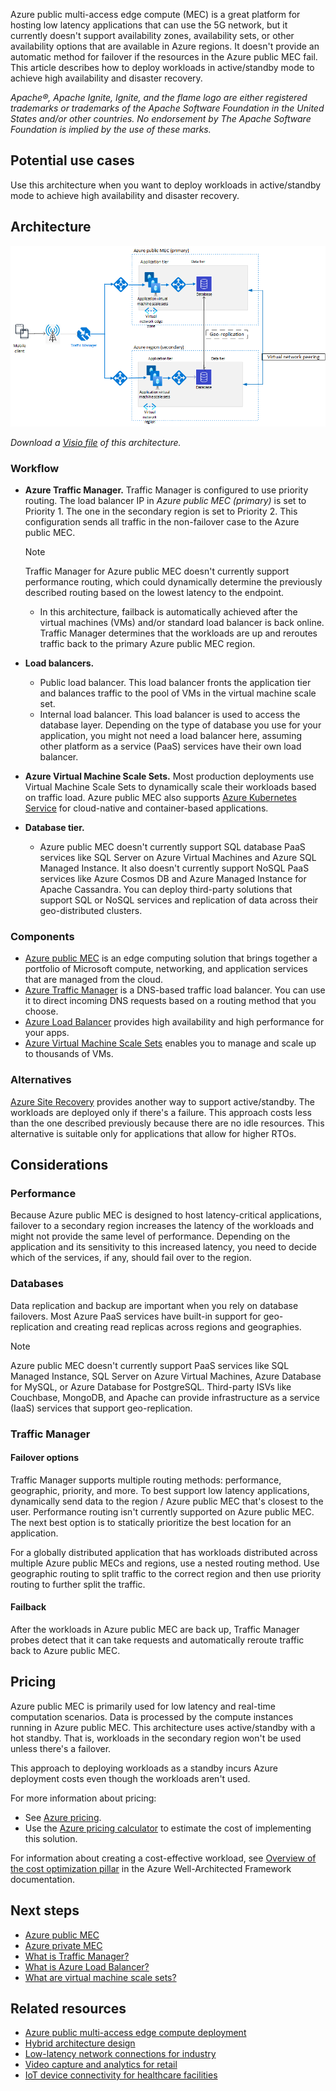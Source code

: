Azure public multi-access edge compute (MEC) is a great platform for hosting low latency applications that can use the 5G network, but it currently doesn't support availability zones, availability sets, or other availability options that are available in Azure regions. It doesn't provide an automatic method for failover if the resources in the Azure public MEC fail. This article describes how to deploy workloads in active/standby mode to achieve high availability and disaster recovery. 


*Apache®, Apache Ignite, Ignite, and the flame logo are either registered trademarks or trademarks of the Apache Software Foundation in the United States and/or other countries. No endorsement by The Apache Software Foundation is implied by the use of these marks.*

## Potential use cases

Use this architecture when you want to deploy workloads in active/standby mode to achieve high availability and disaster recovery. 

## Architecture 

![Diagram that shows an architecture for deploying workloads in active/standby mode to achieve high availability and disaster recovery.](./media/edge-zones-dr-architecture.png) 

*Download a [Visio file](https://arch-center.azureedge.net/edgezones-DR-architecture.vsdx) of this architecture.*

### Workflow

- **Azure Traffic Manager.** Traffic Manager is configured to use priority routing. The load balancer IP in *Azure public MEC (primary)* is set to Priority 1. The one in the secondary region is set to Priority 2. This configuration sends all traffic in the non-failover case to the Azure public MEC. 

   > [!NOTE] 
   > Traffic Manager for Azure public MEC doesn't currently support performance routing, which could dynamically determine the previously described routing based on the lowest latency to the endpoint.  
   - In this architecture, failback is automatically achieved after the virtual machines (VMs) and/or standard load balancer is back online. Traffic Manager determines that the workloads are up and reroutes traffic back to the primary Azure public MEC region. 

- **Load balancers.** 

   - Public load balancer. This load balancer fronts the application tier and balances traffic to the pool of VMs in the virtual machine scale set. 
   - Internal load balancer. This load balancer is used to access the database layer. Depending on the type of database you use for your application, you might not need a load balancer here, assuming other platform as a service (PaaS) services have their own load balancer. 

- **Azure Virtual Machine Scale Sets.** Most production deployments use Virtual Machine Scale Sets to dynamically scale their workloads based on traffic load. Azure public MEC also supports [Azure Kubernetes Service](https://azure.microsoft.com/services/kubernetes-service) for cloud-native and container-based applications. 

- **Database tier.**

   - Azure public MEC doesn't currently support SQL database PaaS services like SQL Server on Azure Virtual Machines and Azure SQL Managed Instance. It also doesn't currently support NoSQL PaaS services like Azure Cosmos DB and Azure Managed Instance for Apache Cassandra. You can deploy third-party solutions that support SQL or NoSQL services and replication of data across their geo-distributed clusters. 

### Components

- [Azure public MEC](https://azure.microsoft.com/solutions/public-multi-access-edge-compute-mec) is an edge computing solution that brings together a portfolio of Microsoft compute, networking, and application services that are managed from the cloud. 
- [Azure Traffic Manager](https://azure.microsoft.com/services/traffic-manager) is a DNS-based traffic load balancer. You can use it to direct incoming DNS requests based on a routing method that you choose.
- [Azure Load Balancer](https://azure.microsoft.com/services/load-balancer) provides high availability and high performance for your apps.
- [Azure Virtual Machine Scale Sets](https://azure.microsoft.com/services/virtual-machine-scale-sets) enables you to manage and scale up to thousands of VMs.

### Alternatives 

[Azure Site Recovery](https://azure.microsoft.com/services/site-recovery) provides another way to support active/standby. The workloads are deployed only if there's a failure. This approach costs less than the one described previously because there are no idle resources. This alternative is suitable only for applications that allow for higher RTOs. 

## Considerations

### Performance 

Because Azure public MEC is designed to host latency-critical applications, failover to a secondary region increases the latency of the workloads and might not provide the same level of performance. Depending on the application and its sensitivity to this increased latency, you need to decide which of the services, if any, should fail over to the region. 

### Databases 

Data replication and backup are important when you rely on database failovers. Most Azure PaaS services have built-in support for geo-replication and creating read replicas across regions and geographies.  

> [!NOTE]
> Azure public MEC doesn't currently support PaaS services like SQL Managed Instance, SQL Server on Azure Virtual Machines, Azure Database for MySQL, or Azure Database for PostgreSQL. Third-party ISVs like Couchbase, MongoDB, and Apache can provide infrastructure as a service (IaaS) services that support geo-replication.

### Traffic Manager 

#### Failover options 

Traffic Manager supports multiple routing methods: performance, geographic, priority, and more. To best support low latency applications, dynamically send data to the region / Azure public MEC that's closest to the user. Performance routing isn't currently supported on Azure public MEC. The next best option is to statically prioritize the best location for an application. 

For a globally distributed application that has workloads distributed across multiple Azure public MECs and regions, use a nested routing method. Use geographic routing to split traffic to the correct region and then use priority routing to further split the traffic. 

#### Failback 

After the workloads in Azure public MEC are back up, Traffic Manager probes detect that it can take requests and automatically reroute traffic back to Azure public MEC. 

## Pricing

Azure public MEC is primarily used for low latency and real-time computation scenarios. Data is processed by the compute instances running in Azure public MEC. This architecture uses active/standby with a hot standby. That is, workloads in the secondary region won't be used unless there's a failover. 

This approach to deploying workloads as a standby incurs Azure deployment costs even though the workloads aren't used.

For more information about pricing:
- See [Azure pricing](https://azure.microsoft.com/pricing).
- Use the [Azure pricing calculator](https://azure.microsoft.com/pricing/calculator) to estimate the cost of implementing this solution.

For information about creating a cost-effective workload, see [Overview of the cost optimization pillar](/azure/architecture/framework/cost/overview) in the Azure Well-Architected Framework documentation.

## Next steps

- [Azure public MEC](https://azure.microsoft.com/solutions/public-multi-access-edge-compute-mec) 
- [Azure private MEC](https://azure.microsoft.com/solutions/private-multi-access-edge-compute-mec)
- [What is Traffic Manager?](/azure/traffic-manager/traffic-manager-overview)
- [What is Azure Load Balancer?](/azure/load-balancer/load-balancer-overview)
- [What are virtual machine scale sets?](/azure/virtual-machine-scale-sets/overview)
 
## Related resources
- [Azure public multi-access edge compute deployment](./public-multi-access-edge-compute-deployment.yml)
- [Hybrid architecture design](../../hybrid/hybrid-start-here.md)
- [Low-latency network connections for industry](../../solution-ideas/articles/low-latency-network.yml)
- [Video capture and analytics for retail](../../solution-ideas/articles/video-analytics.yml)
- [IoT device connectivity for healthcare facilities](../../solution-ideas/articles/healthcare-network.yml)
